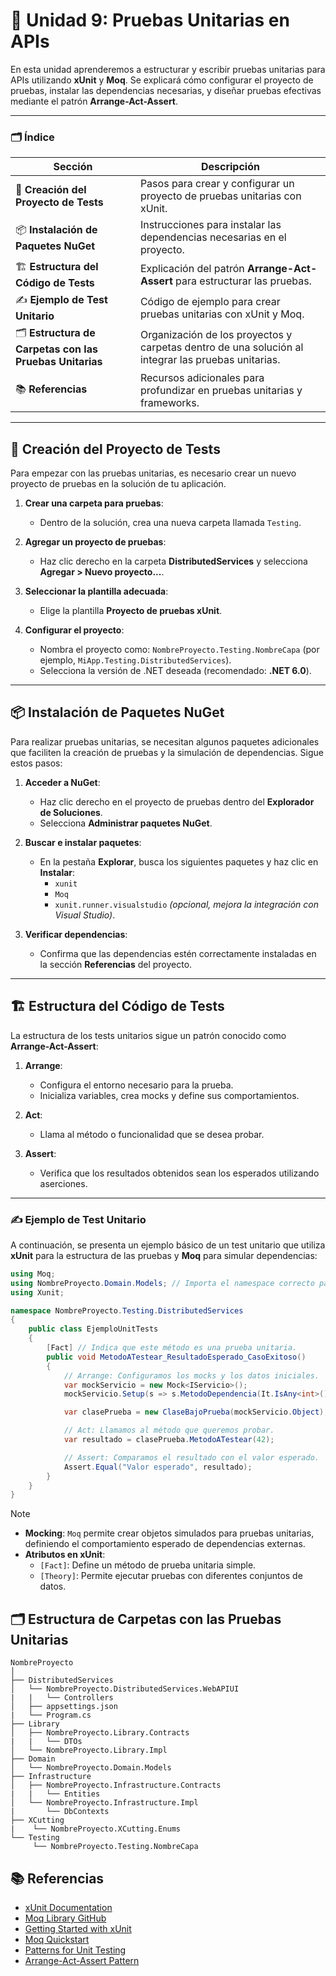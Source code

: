 # 🌟 **Unidad 9: Pruebas Unitarias en APIs**

En esta unidad aprenderemos a estructurar y escribir pruebas unitarias para APIs utilizando **xUnit** y **Moq**. Se explicará cómo configurar el proyecto de pruebas, instalar las dependencias necesarias, y diseñar pruebas efectivas mediante el patrón **Arrange-Act-Assert**.

---

### 🗂️ **Índice**

| Sección                                                 | Descripción                                                                                        |
| ------------------------------------------------------- | -------------------------------------------------------------------------------------------------- |
| 📁 **Creación del Proyecto de Tests**                   | Pasos para crear y configurar un proyecto de pruebas unitarias con xUnit.                          |
| 📦 **Instalación de Paquetes NuGet**                    | Instrucciones para instalar las dependencias necesarias en el proyecto.                            |
| 🏗️ **Estructura del Código de Tests**                   | Explicación del patrón **Arrange-Act-Assert** para estructurar las pruebas.                        |
| ✍️ **Ejemplo de Test Unitario**                         | Código de ejemplo para crear pruebas unitarias con xUnit y Moq.                                    |
| 🗂️ **Estructura de Carpetas con las Pruebas Unitarias** | Organización de los proyectos y carpetas dentro de una solución al integrar las pruebas unitarias. |
| 📚 **Referencias**                                      | Recursos adicionales para profundizar en pruebas unitarias y frameworks.                           |

---

## 📁 **Creación del Proyecto de Tests**

Para empezar con las pruebas unitarias, es necesario crear un nuevo proyecto de pruebas en la solución de tu aplicación.

1. **Crear una carpeta para pruebas**:

   - Dentro de la solución, crea una nueva carpeta llamada `Testing`.

2. **Agregar un proyecto de pruebas**:

   - Haz clic derecho en la carpeta **DistributedServices** y selecciona **Agregar > Nuevo proyecto...**.

3. **Seleccionar la plantilla adecuada**:

   - Elige la plantilla **Proyecto de pruebas xUnit**.

4. **Configurar el proyecto**:
   - Nombra el proyecto como: `NombreProyecto.Testing.NombreCapa` (por ejemplo, `MiApp.Testing.DistributedServices`).
   - Selecciona la versión de .NET deseada (recomendado: **.NET 6.0**).

---

## 📦 **Instalación de Paquetes NuGet**

Para realizar pruebas unitarias, se necesitan algunos paquetes adicionales que faciliten la creación de pruebas y la simulación de dependencias. Sigue estos pasos:

1. **Acceder a NuGet**:

   - Haz clic derecho en el proyecto de pruebas dentro del **Explorador de Soluciones**.
   - Selecciona **Administrar paquetes NuGet**.

2. **Buscar e instalar paquetes**:

   - En la pestaña **Explorar**, busca los siguientes paquetes y haz clic en **Instalar**:
     - `xunit`
     - `Moq`
     - `xunit.runner.visualstudio` _(opcional, mejora la integración con Visual Studio)_.

3. **Verificar dependencias**:
   - Confirma que las dependencias estén correctamente instaladas en la sección **Referencias** del proyecto.

---

## 🏗️ **Estructura del Código de Tests**

La estructura de los tests unitarios sigue un patrón conocido como **Arrange-Act-Assert**:

1. **Arrange**:

   - Configura el entorno necesario para la prueba.
   - Inicializa variables, crea mocks y define sus comportamientos.

2. **Act**:

   - Llama al método o funcionalidad que se desea probar.

3. **Assert**:
   - Verifica que los resultados obtenidos sean los esperados utilizando aserciones.

---

### ✍️ **Ejemplo de Test Unitario**

A continuación, se presenta un ejemplo básico de un test unitario que utiliza **xUnit** para la estructura de las pruebas y **Moq** para simular dependencias:

```csharp
using Moq;
using NombreProyecto.Domain.Models; // Importa el namespace correcto para las entidades o servicios.
using Xunit;

namespace NombreProyecto.Testing.DistributedServices
{
    public class EjemploUnitTests
    {
        [Fact] // Indica que este método es una prueba unitaria.
        public void MetodoATestear_ResultadoEsperado_CasoExitoso()
        {
            // Arrange: Configuramos los mocks y los datos iniciales.
            var mockServicio = new Mock<IServicio>();
            mockServicio.Setup(s => s.MetodoDependencia(It.IsAny<int>())).Returns("Valor esperado");

            var clasePrueba = new ClaseBajoPrueba(mockServicio.Object);

            // Act: Llamamos al método que queremos probar.
            var resultado = clasePrueba.MetodoATestear(42);

            // Assert: Comparamos el resultado con el valor esperado.
            Assert.Equal("Valor esperado", resultado);
        }
    }
}
```

> [!NOTE]
>
> - **Mocking**: `Moq` permite crear objetos simulados para pruebas unitarias, definiendo el comportamiento esperado de dependencias externas.
> - **Atributos en xUnit**:
>   - `[Fact]`: Define un método de prueba unitaria simple.
>   - `[Theory]`: Permite ejecutar pruebas con diferentes conjuntos de datos.

## 🗂️ Estructura de Carpetas con las Pruebas Unitarias

```plaintext
NombreProyecto
│
├── DistributedServices
│   └── NombreProyecto.DistributedServices.WebAPIUI
|   |   └── Controllers
│   ├── appsettings.json
|   └── Program.cs
├── Library
│   ├── NombreProyecto.Library.Contracts
|   |   └── DTOs
│   └── NombreProyecto.Library.Impl
├── Domain
│   └── NombreProyecto.Domain.Models
├── Infrastructure
│   ├── NombreProyecto.Infrastructure.Contracts
|   |   └── Entities
│   └── NombreProyecto.Infrastructure.Impl
|       └── DbContexts
├── XCutting
|    └── NombreProyecto.XCutting.Enums
└── Testing
     └── NombreProyecto.Testing.NombreCapa
```

## 📚 **Referencias**

- [xUnit Documentation](https://xunit.net/docs)
- [Moq Library GitHub](https://github.com/moq/moq4)
- [Getting Started with xUnit](https://learn.microsoft.com/en-us/dotnet/core/testing/unit-testing-with-dotnet-test)
- [Moq Quickstart](https://learn.microsoft.com/en-us/ef/core/testing/)
- [Patterns for Unit Testing](https://martinfowler.com/bliki/TestPyramid.html)
- [Arrange-Act-Assert Pattern](https://en.wikipedia.org/wiki/Arrange_Act_Assert)
